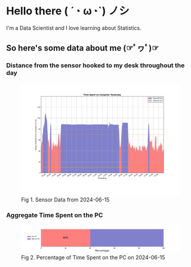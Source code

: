 
# Hello there ( ´◔ ω◔`) ノシ

I'm a Data Scientist and I love learning about Statistics.

## So here's some data about me (☞ﾟヮﾟ)☞


### Distance from the sensor hooked to my desk throughout the day
<figure>
  <picture>
    <source media="(prefers-color-scheme: dark)" srcset="Pi/readme/graphs/lineplot/dark-plot-2024-06-15.png">
    <source media="(prefers-color-scheme: light)" srcset="Pi/readme/graphs/lineplot/light-plot-2024-06-15.png">
    <img alt="Shows a black logo in light color mode and a white one in dark color mode." src="Pi/readme/graphs/lineplot/light-plot-2024-06-15.png">
  </picture>
  <figcaption>Fig 1. Sensor Data from 2024-06-15</figcaption>
</figure>



### Aggregate Time Spent on the PC
<figure>
  <picture>
    <source media="(prefers-color-scheme: dark)" srcset="Pi/readme/graphs/barplot/dark-plot-2024-06-15.png">
    <source media="(prefers-color-scheme: light)" srcset="Pi/readme/graphs/barplot/light-plot-2024-06-15.png">
    <img alt="Shows a black logo in light color mode and a white one in dark color mode." src="Pi/readme/graphs/barplot/light-plot-2024-06-15.png">
  </picture>
  <figcaption>Fig 2. Percentage of Time Spent on the PC on 2024-06-15</figcaption>
</figure>
